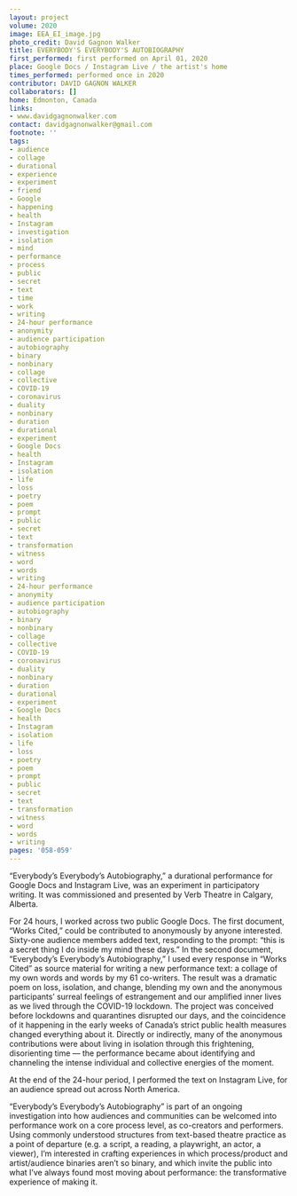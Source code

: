 ```yaml
---
layout: project
volume: 2020
image: EEA_EI_image.jpg
photo_credit: David Gagnon Walker
title: EVERYBODY'S EVERYBODY'S AUTOBIOGRAPHY
first_performed: first performed on April 01, 2020
place: Google Docs / Instagram Live / the artist's home
times_performed: performed once in 2020
contributor: DAVID GAGNON WALKER
collaborators: []
home: Edmonton, Canada
links:
- www.davidgagnonwalker.com
contact: davidgagnonwalker@gmail.com
footnote: ''
tags:
- audience
- collage
- durational
- experience
- experiment
- friend
- Google
- happening
- health
- Instagram
- investigation
- isolation
- mind
- performance
- process
- public
- secret
- text
- time
- work
- writing
- 24-hour performance
- anonymity
- audience participation
- autobiography
- binary
- nonbinary
- collage
- collective
- COVID-19
- coronavirus
- duality
- nonbinary
- duration
- durational
- experiment
- Google Docs
- health
- Instagram
- isolation
- life
- loss
- poetry
- poem
- prompt
- public
- secret
- text
- transformation
- witness
- word
- words
- writing
- 24-hour performance
- anonymity
- audience participation
- autobiography
- binary
- nonbinary
- collage
- collective
- COVID-19
- coronavirus
- duality
- nonbinary
- duration
- durational
- experiment
- Google Docs
- health
- Instagram
- isolation
- life
- loss
- poetry
- poem
- prompt
- public
- secret
- text
- transformation
- witness
- word
- words
- writing
pages: '058-059'
---
```


“Everybody’s Everybody’s Autobiography,” a durational performance for Google Docs and Instagram Live, was an experiment in participatory writing. It was commissioned and presented by Verb Theatre in Calgary, Alberta. 

For 24 hours, I worked across two public Google Docs. The first document, “Works Cited,” could be contributed to anonymously by anyone interested. Sixty-one audience members added text, responding to the prompt: “this is a secret thing I do inside my mind these days.” In the second document, “Everybody’s Everybody’s Autobiography,” I used every response in “Works Cited” as source material for writing a new performance text: a collage of my own words and words by my 61 co-writers. The result was a dramatic poem on loss, isolation, and change, blending my own and the anonymous participants’ surreal feelings of estrangement and our amplified inner lives as we lived through the COVID-19 lockdown. The project was conceived before lockdowns and quarantines disrupted our days, and the coincidence of it happening in the early weeks of Canada’s strict public health measures changed everything about it. Directly or indirectly, many of the anonymous contributions were about living in isolation through this frightening, disorienting time — the performance became about identifying and channeling the intense individual and collective energies of the moment.

At the end of the 24-hour period, I performed the text on Instagram Live, for an audience spread out across North America.

“Everybody’s Everybody’s Autobiography” is part of an ongoing investigation into how audiences and communities can be welcomed into performance work on a core process level, as co-creators and performers. Using commonly understood structures from text-based theatre practice as a point of departure (e.g. a script, a reading, a playwright, an actor, a viewer), I’m interested in crafting experiences in which process/product and artist/audience binaries aren’t so binary, and which invite the public into what I’ve always found most moving about performance: the transformative experience of making it.